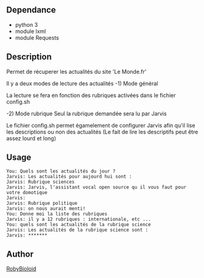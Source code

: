 ## Dependance
- python 3
- module lxml
- module Requests

## Description
Permet de récuperer les actualités du site 'Le Monde.fr'

Il y a deux modes de lecture des actualités
 -1) Mode général
 
La lecture se fera en fonction des rubriques activées dans le fichier config.sh

 -2) Mode rubrique
Seul la rubrique demandée sera lu par Jarvis


Le fichier config.sh permet égamelement de configurer Jarvis afin qu'il lise les descriptions ou non des actualités
(Le fait de lire les descriptifs peut être assez lourd et long)

## Usage
```
You: Quels sont les actualités du jour ?
Jarvis: Les actualités pour aujourd hui sont :
Jarvis: Rubrique sciences
Jarvis: Jarvis, l'assistant vocal open source qu il vous faut pour votre domotique
Jarvis:
Jarvis: Rubrique politique
Jarvis: on nous aurait menti!
You: Donne moi la liste des rubriques
Jarvis: il y a 12 rubriques : internationale, etc ...
You: quels sont les actualités de la rubrique science
Jarvis: Les actualités de la rubrique science sont :
Jarvis: *******
```

## Author
[RobyBioloid](https://github.com/RobyBioloid/jarvis-leMonde)
